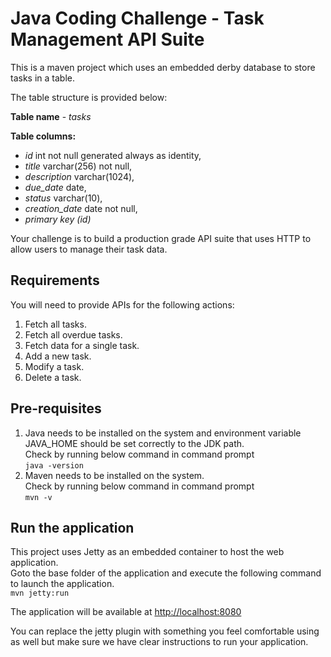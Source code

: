 # Java Coding Challenge - Task Management API Suite

This is a maven project which uses an embedded derby database to store tasks in a table.

The table structure is provided below:

**Table name** - *tasks*

**Table columns:**
- *id* int not null generated always as identity,
- *title* varchar(256) not null,
- *description* varchar(1024),
- *due_date* date,
- *status* varchar(10),
- *creation_date* date not null,
- *primary key (id)*

Your challenge is to build a production grade API suite that uses HTTP to allow users to manage their task data. 

## Requirements

You will need to provide APIs for the following actions:  
 
1. Fetch all tasks.
1. Fetch all overdue tasks.
1. Fetch data for a single task.
1. Add a new task.
1. Modify a task.
1. Delete a task.


## Pre-requisites
1. Java needs to be installed on the system and environment variable JAVA_HOME should be set correctly to the JDK path.  
   Check by running below command in command prompt  
   `java -version`  
2. Maven needs to be installed on the system.  
   Check by running below command in command prompt  
   `mvn -v`  

## Run the application
This project uses Jetty as an embedded container to host the web application.  
Goto the base folder of the application and execute the following command to launch the application.  
`mvn jetty:run`  

The application will be available at [http://localhost:8080](http://localhost:8080)  
 
You can replace the jetty plugin with something you feel comfortable using as well but make sure we have clear instructions to run your application. 
